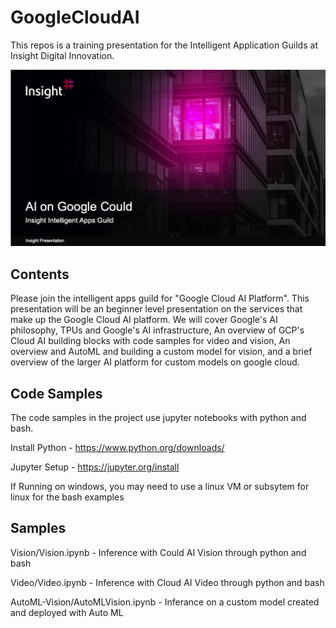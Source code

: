 # GoogleCloudAI

This repos is a training presentation for the Intelligent Application Guilds at Insight Digital Innovation.

![Border](img/header.png)

## Contents

Please join the intelligent apps guild for "Google Cloud AI Platform".  This presentation will be an beginner level presentation on the services that make up the Google Cloud AI platform.  We will cover Google's AI philosophy, TPUs and Google's AI infrastructure, An overview of GCP's Cloud AI building blocks with code samples for video and vision, An overview and AutoML and building a custom model for vision, and a brief overview of the larger AI platform for custom models on google cloud.

## Code Samples

The code samples in the project use jupyter notebooks with python and bash.

Install Python - https://www.python.org/downloads/

Jupyter Setup - https://jupyter.org/install

If Running on windows, you may need to use a linux VM or subsytem for linux for the bash examples

## Samples

Vision/Vision.ipynb - Inference with Could AI Vision through python and bash

Video/Video.ipynb - Inference with Cloud AI Video through python and bash

AutoML-Vision/AutoMLVision.ipynb - Inferance on a custom model created and deployed with Auto ML

